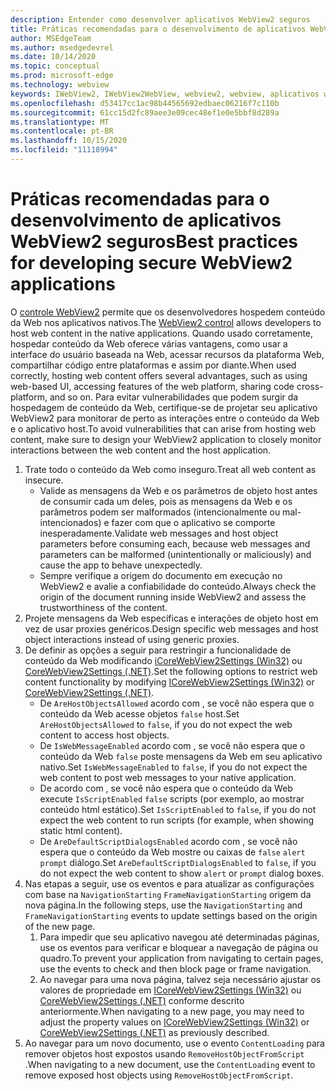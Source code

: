 ```yaml
---
description: Entender como desenvolver aplicativos WebView2 seguros
title: Práticas recomendadas para o desenvolvimento de aplicativos WebView2 seguros
author: MSEdgeTeam
ms.author: msedgedevrel
ms.date: 10/14/2020
ms.topic: conceptual
ms.prod: microsoft-edge
ms.technology: webview
keywords: IWebView2, IWebView2WebView, webview2, webview, aplicativos win32, win32, edge, ICoreWebView2, ICoreWebView2Host, controle do navegador, html de borda, segurança
ms.openlocfilehash: d53417cc1ac98b44565692edbaec06216f7c110b
ms.sourcegitcommit: 61cc15d2fc89aee3e09cec48ef1e0e5bbf8d289a
ms.translationtype: MT
ms.contentlocale: pt-BR
ms.lasthandoff: 10/15/2020
ms.locfileid: "11118994"
---
```

# <span data-ttu-id="043c1-104">Práticas recomendadas para o desenvolvimento de aplicativos WebView2 seguros</span><span class="sxs-lookup"><span data-stu-id="043c1-104">Best practices for developing secure WebView2 applications</span></span>  

<span data-ttu-id="043c1-105">O [controle WebView2][Webview2Main] permite que os desenvolvedores hospedem conteúdo da Web nos aplicativos nativos.</span><span class="sxs-lookup"><span data-stu-id="043c1-105">The [WebView2 control][Webview2Main] allows developers to host web content in the native applications.</span></span> <span data-ttu-id="043c1-106">Quando usado corretamente, hospedar conteúdo da Web oferece várias vantagens, como usar a interface do usuário baseada na Web, acessar recursos da plataforma Web, compartilhar código entre plataformas e assim por diante.</span><span class="sxs-lookup"><span data-stu-id="043c1-106">When used correctly, hosting web content offers several advantages, such as using web-based UI, accessing features of the web platform, sharing code cross-platform, and so on.</span></span>  <span data-ttu-id="043c1-107">Para evitar vulnerabilidades que podem surgir da hospedagem de conteúdo da Web, certifique-se de projetar seu aplicativo WebView2 para monitorar de perto as interações entre o conteúdo da Web e o aplicativo host.</span><span class="sxs-lookup"><span data-stu-id="043c1-107">To avoid vulnerabilities that can arise from hosting web content, make sure to design your WebView2 application to closely monitor interactions between the web content and the host application.</span></span>  

1.  <span data-ttu-id="043c1-108">Trate todo o conteúdo da Web como inseguro.</span><span class="sxs-lookup"><span data-stu-id="043c1-108">Treat all web content as insecure.</span></span>  
    *   <span data-ttu-id="043c1-109">Valide as mensagens da Web e os parâmetros de objeto host antes de consumir cada um deles, pois as mensagens da Web e os parâmetros podem ser malformados \(intencionalmente ou mal-intencionados\) e fazer com que o aplicativo se comporte inesperadamente.</span><span class="sxs-lookup"><span data-stu-id="043c1-109">Validate web messages and host object parameters before consuming each, because web messages and parameters can be malformed \(unintentionally or maliciously\) and cause the app to behave unexpectedly.</span></span>
    *   <span data-ttu-id="043c1-110">Sempre verifique a origem do documento em execução no WebView2 e avalie a confiabilidade do conteúdo.</span><span class="sxs-lookup"><span data-stu-id="043c1-110">Always check the origin of the document running inside WebView2 and assess the trustworthiness of the content.</span></span>  
1.  <span data-ttu-id="043c1-111">Projete mensagens da Web específicas e interações de objeto host em vez de usar proxies genéricos.</span><span class="sxs-lookup"><span data-stu-id="043c1-111">Design specific web messages and host object interactions instead of using generic proxies.</span></span>  
1.  <span data-ttu-id="043c1-112">De definir as opções a seguir para restringir a funcionalidade de conteúdo da Web modificando [iCoreWebView2Settings (Win32)][Webview2ReferenceWin32Icorewebview2settings] ou [CoreWebView2Settings (.NET)][Webview2ReferenceDotnetMicrosoftWebWebview2CoreCorewebview2settings].</span><span class="sxs-lookup"><span data-stu-id="043c1-112">Set the following options to restrict web content functionality by modifying [ICoreWebView2Settings (Win32)][Webview2ReferenceWin32Icorewebview2settings] or [CoreWebView2Settings (.NET)][Webview2ReferenceDotnetMicrosoftWebWebview2CoreCorewebview2settings].</span></span>  
    *   <span data-ttu-id="043c1-113">De `AreHostObjectsAllowed` acordo com , se você não espera que o conteúdo da Web acesse objetos `false` host.</span><span class="sxs-lookup"><span data-stu-id="043c1-113">Set `AreHostObjectsAllowed` to `false`, if you do not expect the web content to access host objects.</span></span>  
    *   <span data-ttu-id="043c1-114">De `IsWebMessageEnabled` acordo com , se você não espera que o conteúdo da Web `false` poste mensagens da Web em seu aplicativo nativo.</span><span class="sxs-lookup"><span data-stu-id="043c1-114">Set `IsWebMessageEnabled` to `false`, if you do not expect the web content to post web messages to your native application.</span></span>  
    *   <span data-ttu-id="043c1-115">De acordo com , se você não espera que o conteúdo da Web execute `IsScriptEnabled` `false` scripts \(por exemplo, ao mostrar conteúdo html estático\).</span><span class="sxs-lookup"><span data-stu-id="043c1-115">Set `IsScriptEnabled` to `false`, if you do not expect the web content to run scripts \(for example, when showing static html content\).</span></span>  
    *   <span data-ttu-id="043c1-116">De `AreDefaultScriptDialogsEnabled` acordo com , se você não espera que o conteúdo da Web mostre ou caixas de `false` `alert` `prompt` diálogo.</span><span class="sxs-lookup"><span data-stu-id="043c1-116">Set `AreDefaultScriptDialogsEnabled` to `false`, if you do not expect the web content to show `alert` or `prompt` dialog boxes.</span></span>  
1.  <span data-ttu-id="043c1-117">Nas etapas a seguir, use os eventos e para atualizar as configurações com base na `NavigationStarting` `FrameNavigationStarting` origem da nova página.</span><span class="sxs-lookup"><span data-stu-id="043c1-117">In the following steps, use the `NavigationStarting` and `FrameNavigationStarting` events to update settings based on the origin of the new page.</span></span>  
    1.  <span data-ttu-id="043c1-118">Para impedir que seu aplicativo navegou até determinadas páginas, use os eventos para verificar e bloquear a navegação de página ou quadro.</span><span class="sxs-lookup"><span data-stu-id="043c1-118">To prevent your application from navigating to certain pages, use the events to check and then block page or frame navigation.</span></span>  
    1.  <span data-ttu-id="043c1-119">Ao navegar para uma nova página, talvez seja necessário ajustar os valores de propriedade em [ICoreWebView2Settings (Win32)][Webview2ReferenceWin32Icorewebview2settings] ou [CoreWebView2Settings (.NET)][Webview2ReferenceDotnetMicrosoftWebWebview2CoreCorewebview2settings] conforme descrito anteriormente.</span><span class="sxs-lookup"><span data-stu-id="043c1-119">When navigating to a new page, you may need to adjust the property values on [ICoreWebView2Settings (Win32)][Webview2ReferenceWin32Icorewebview2settings] or [CoreWebView2Settings (.NET)][Webview2ReferenceDotnetMicrosoftWebWebview2CoreCorewebview2settings] as previously described.</span></span>  
1.  <span data-ttu-id="043c1-120">Ao navegar para um novo documento, use o evento `ContentLoading` para remover objetos host expostos usando `RemoveHostObjectFromScript` .</span><span class="sxs-lookup"><span data-stu-id="043c1-120">When navigating to a new document, use the `ContentLoading` event to remove exposed host objects using `RemoveHostObjectFromScript`.</span></span>  

<!--## Security

Always check the Source property of the WebView before using `ExecuteScript`, `PostWebMessageAsJson`, `PostWebMessageAsString`, or any other method to send information into the WebView. The WebView may have navigated to another page via the end user interacting with the page or script in the page causing navigation. Similarly, be very careful with `AddScriptToExecuteOnDocumentCreated`. All future `navigations` run the same script and if it provides access to information intended only for a certain origin, any HTML document may have access.

When examining the result of an `ExecuteScript` method call, a `WebMessageReceived` event, always check the Source of the sender, or any other mechanism of receiving information from an HTML document in a WebView validate the URI of the HTML document is what you expect.

When constructing a message to send into a WebView, prefer using `PostWebMessageAsJson` and construct the JSON string parameter using a JSON library. This avoids any potential accidents of encoding information into a JSON string or script and ensure no attacker controlled input can modify the rest of the JSON message or run arbitrary script. -->  

<!-- links -->  

[Webview2Main]: ../index.md "Introdução ao Microsoft Edge WebView2 (Visualização) | Microsoft Docs"  

[Webview2ReferenceWin32Icorewebview2settings]: /microsoft-edge/webview2/reference/win32/icorewebview2settings "interface ICoreWebView2Settings | Microsoft Docs"  

[Webview2ReferenceDotnetMicrosoftWebWebview2CoreCorewebview2settings]: /dotnet/api/microsoft.web.webview2.core.corewebview2settings "Classe CoreWebView2Settings (Microsoft.Web.WebView2.Core) | Microsoft Docs"  
